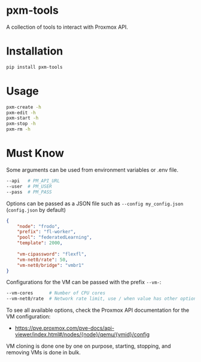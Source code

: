 # pxm-tools

A collection of tools to interact with Proxmox API.

# Installation

```bash
pip install pxm-tools
```

# Usage

```bash
pxm-create -h
pxm-edit -h
pxm-start -h
pxm-stop -h
pxm-rm -h
```

# Must Know

Some arguments can be used from environment variables or .env file.

```bash
--api   # PM_API_URL
--user  # PM_USER
--pass  # PM_PASS
```

Options can be passed as a JSON file such as `--config my_config.json` (`config.json` by default)

```json
{
    "node": "frodo",
    "prefix": "fl-worker",
    "pool": "federatedLearning",
    "template": 2000,
    
    "vm-cipassword": "flexfl",
    "vm-net0/rate": 50,
    "vm-net0/bridge": "vmbr1"
}
```


Configurations for the VM can be passed with the prefix `--vm-`:

```bash
--vm-cores      # Number of CPU cores
--vm-net0/rate  # Network rate limit, use / when value has other options
```

To see all available options, check the Proxmox API documentation for the VM configuration:
- https://pve.proxmox.com/pve-docs/api-viewer/index.html#/nodes/{node}/qemu/{vmid}/config

VM cloning is done one by one on purpose, starting, stopping, and removing VMs is done in bulk.
